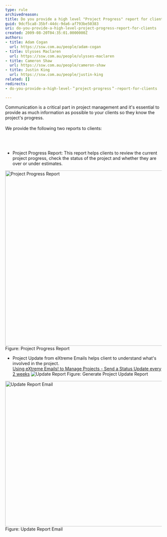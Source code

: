 ```yaml
---
type: rule
archivedreason: 
title: Do you provide a high level "Project Progress" report for clients?
guid: 9dcf5ca8-35bf-44dc-9da6-af793be50383
uri: do-you-provide-a-high-level-project-progress-report-for-clients
created: 2009-08-20T04:35:01.0000000Z
authors:
- title: Adam Cogan
  url: https://ssw.com.au/people/adam-cogan
- title: Ulysses Maclaren
  url: https://ssw.com.au/people/ulysses-maclaren
- title: Cameron Shaw
  url: https://ssw.com.au/people/cameron-shaw
- title: Justin King
  url: https://ssw.com.au/people/justin-king
related: []
redirects:
- do-you-provide-a-high-level-＂project-progress＂-report-for-clients

---
```



Communication is a critical part in project management and it's essential to provide as much information as possible&#160;to your clients so they know the project's progress.<br>
<br>
We provide the following two reports to clients&#58; 

<br><excerpt class='endintro'></excerpt><br>

  <ul>
    <li>Project Progress Report&#58; This report helps clients to review the current project progress, check the status of the project and&#160;whether they are over or under estimates. </li>
</ul>
<img width="620" height="563" style="border-bottom&#58;0px solid;border-left&#58;0px solid;width&#58;597px;height&#58;563px;border-top&#58;0px solid;border-right&#58;0px solid;" class="ms-rteCustom-ImageArea" border="0" alt="Project Progress Report" src="/Management/RulesToHappyClients/PublishingImages/ProgressRpt.gif" /> <span class="ms-rteCustom-FigureNormal">Figure&#58; Project Progress Report </span>
<ul>
    <li>Project Update from eXtreme Emails helps client to understand what's involved in the project.<br>
    <a href="http&#58;//www.ssw.com.au/SSW/eXtremeEmails/ManageProjects.aspx#StatusUpdate">Using eXtreme Emails! to Manage Projects - Send a Status Update every 2 weeks</a> <img style="border-bottom&#58;0px solid;border-left&#58;0px solid;border-top&#58;0px solid;border-right&#58;0px solid;" class="ms-rteCustom-ImageArea" border="0" alt="Update Report" src="/Management/RulesToHappyClients/PublishingImages/UpdateRpt.gif" /> <span class="ms-rteCustom-FigureNormal">Figure&#58; Generate Project Update Report </span></li>
</ul>
<img style="border-bottom&#58;0px solid;border-left&#58;0px solid;width&#58;620px;height&#58;467px;border-top&#58;0px solid;border-right&#58;0px solid;" class="ms-rteCustom-ImageArea" border="0" alt="Update Report Email" src="/Management/RulesToHappyClients/PublishingImages/UpdateRptMail.gif" /> <span class="ms-rteCustom-FigureNormal">Figure&#58; Update Report Email</span> 



